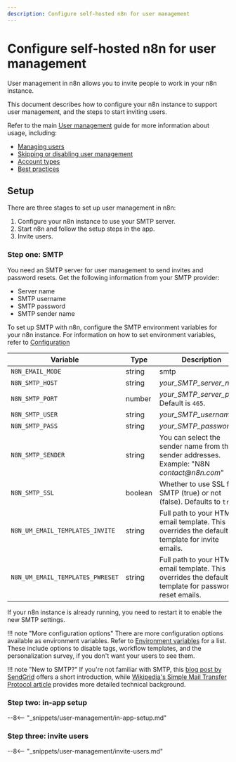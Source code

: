 ```yaml
---
description: Configure self-hosted n8n for user management
---
```


# Configure self-hosted n8n for user management

User management in n8n allows you to invite people to work in your n8n instance. 

This document describes how to configure your n8n instance to support user management, and the steps to start inviting users.

Refer to the main [User management](/user-management/) guide for more information about usage, including:

* [Managing users](/user-management/manage-users/)
* [Skipping or disabling user management](/user-management/skip-disable/)
* [Account types](/user-management/account-types/)
* [Best practices](/user-management/best-practices/)

## Setup

There are three stages to set up user management in n8n:

1. Configure your n8n instance to use your SMTP server.
2. Start n8n and follow the setup steps in the app.
3. Invite users.

### Step one: SMTP

You need an SMTP server for user management to send invites and password resets. Get the following information from your SMTP provider:

* Server name
* SMTP username
* SMTP password
* SMTP sender name

To set up SMTP with n8n, configure the SMTP environment variables for your n8n instance. For information on how to set environment variables, refer to [Configuration](/hosting/configuration/)

| Variable | Type | Description | Required? |
| -------- | ---- | ----------- | --------- |
| `N8N_EMAIL_MODE` | string | smtp | Required |
| `N8N_SMTP_HOST` | string | _your_SMTP_server_name_ | Required |
| `N8N_SMTP_PORT` | number | _your_SMTP_server_port_ Default is `465`.| Optional |
| `N8N_SMTP_USER` | string | _your_SMTP_username_ | Required |
| `N8N_SMTP_PASS` | string | _your_SMTP_password_ | Required |
| `N8N_SMTP_SENDER` | string | You can select the sender name from the sender addresses. Example: "N8N _contact@n8n.com_"| Required |
| `N8N_SMTP_SSL` | boolean | Whether to use SSL for SMTP (true) or not (false). Defaults to `true`. | Optional | 
| `N8N_UM_EMAIL_TEMPLATES_INVITE` | string | Full path to your HTML email template. This overrides the default template for invite emails. | Optional |
| `N8N_UM_EMAIL_TEMPLATES_PWRESET` | string | Full path to your HTML email template. This overrides the default template for password reset emails. | Optional |

If your n8n instance is already running, you need to restart it to enable the new SMTP settings.

!!! note "More configuration options"
    There are more configuration options available as environment variables. Refer to [Environment variables](/hosting/configuration/environment-variables/) for a list. These include options to disable tags, workflow templates, and the personalization survey, if you don't want your users to see them.


!!! note "New to SMTP?"
    If you're not familiar with SMTP, this [blog post by SendGrid](https://sendgrid.com/blog/what-is-an-smtp-server/) offers a short introduction, while [Wikipedia's Simple Mail Transfer Protocol article](https://en.wikipedia.org/wiki/Simple_Mail_Transfer_Protocol) provides more detailed technical background.


### Step two: in-app setup

--8<-- "_snippets/user-management/in-app-setup.md"

### Step three: invite users

--8<-- "_snippets/user-management/invite-users.md"
